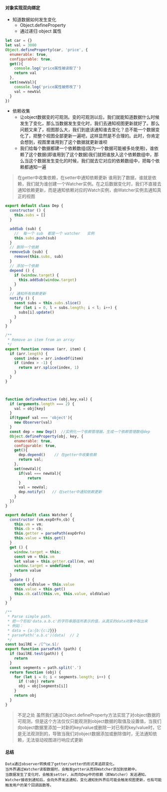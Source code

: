 #### 对象实现双向绑定

* 知道数据如何发生变化
  * Object.defineProperty
  *  通过递归 object 属性
```js
let car = {}
let val = 3000
Object.defineProperty(car, 'price', {
  enumerable: true,
  configurable: true,
  get(){
    console.log('price属性被读取了')
    return val
  },
  set(newVal){
    console.log('price属性被修改了')
    val = newVal
  }
})
```

* 依赖收集
  * 让object数据变的可观测。变的可观测以后，我们就能知道数据什么时候发生了变化，那么当数据发生变化时，我们去通知视图更新就好了。那么问题又来了，视图那么大，我们到底该通知谁去变化？总不能一个数据变化了，把整个视图全部更新一遍吧，这样显然是不合理的。此时，你肯定会想到，视图里谁用到了这个数据就更新谁呗
  * 我们给每个数据都建一个依赖数组(因为一个数据可能被多处使用)，谁依赖了这个数据(即谁用到了这个数据)我们就把谁放入这个依赖数组中，那么当这个数据发生变化的时候，我们就去它对应的依赖数组中，把每个依赖都通知一遍 

>  在getter中收集依赖，在setter中通知依赖更新
> 谁用到了数据，谁就是依赖，我们就为谁创建一个Watcher实例。在之后数据变化时，我们不直接去通知依赖更新，而是通知依赖对应的Watch实例，由Watcher实例去通知真正的视图
```js
export default class Dep {
  constructor () {
    this.subs = []
  }

  addSub (sub) {
    //  每一个 sub  都是一个 watcher   实例
    this.subs.push(sub)
  }
  // 删除一个依赖
  removeSub (sub) {
    remove(this.subs, sub)
  }
  // 添加一个依赖
  depend () {
    if (window.target) {
      this.addSub(window.target)
    }
  }
  // 通知所有依赖更新
  notify () {
    const subs = this.subs.slice()
    for (let i = 0, l = subs.length; i < l; i++) {
      subs[i].update()
    }
  }
}

/**
 * Remove an item from an array
 */
export function remove (arr, item) {
  if (arr.length) {
    const index = arr.indexOf(item)
    if (index > -1) {
      return arr.splice(index, 1)
    }
  }
}



function defineReactive (obj,key,val) {
  if (arguments.length === 2) {
    val = obj[key]
  }
  if(typeof val === 'object'){
    new Observer(val)
  }
  const dep = new Dep()  //实例化一个依赖管理器，生成一个依赖管理数组dep
  Object.defineProperty(obj, key, {
    enumerable: true,
    configurable: true,
    get(){
      dep.depend()    // 在getter中收集依赖
      return val;
    },
    set(newVal){
      if(val === newVal){
          return
      }
      val = newVal;
      dep.notify()   // 在setter中通知依赖更新
    }
  })
}

export default class Watcher {
  constructor (vm,expOrFn,cb) {
    this.vm = vm;
    this.cb = cb;
    this.getter = parsePath(expOrFn)
    this.value = this.get()
  }
  get () {
    window.target = this;
    const vm = this.vm
    let value = this.getter.call(vm, vm)
    window.target = undefined;
    return value
  }
  update () {
    const oldValue = this.value
    this.value = this.get()
    this.cb.call(this.vm, this.value, oldValue)
  }
}

/**
 * Parse simple path.
 * 把一个形如'data.a.b.c'的字符串路径所表示的值，从真实的data对象中取出来
 * 例如：
 * data = {a:{b:{c:2}}}
 * parsePath('a.b.c')(data)  // 2
 */
const bailRE = /[^\w.$]/
export function parsePath (path) {
  if (bailRE.test(path)) {
    return
  }
  const segments = path.split('.')
  return function (obj) {
    for (let i = 0; i < segments.length; i++) {
      if (!obj) return
      obj = obj[segments[i]]
    }
    return obj
  }
}

```
 
 >  不足之处
 >  虽然我们通过Object.defineProperty方法实现了对object数据的可观测，但是这个方法仅仅只能观测到object数据的取值及设置值，当我们向object数据里添加一对新的key/value或删除一对已有的key/value时，它是无法观测到的，导致当我们对object数据添加或删除值时，无法通知依赖，无法驱动视图进行响应式更新

#### 总结
```
Data通过observer转换成了getter/setter的形式来追踪变化。
当外界通过Watcher读取数据时，会触发getter从而将Watcher添加到依赖中。
当数据发生了变化时，会触发setter，从而向Dep中的依赖（即Watcher）发送通知。
Watcher接收到通知后，会向外界发送通知，变化通知到外界后可能会触发视图更新，也有可能触发用户的某个回调函数等。
```